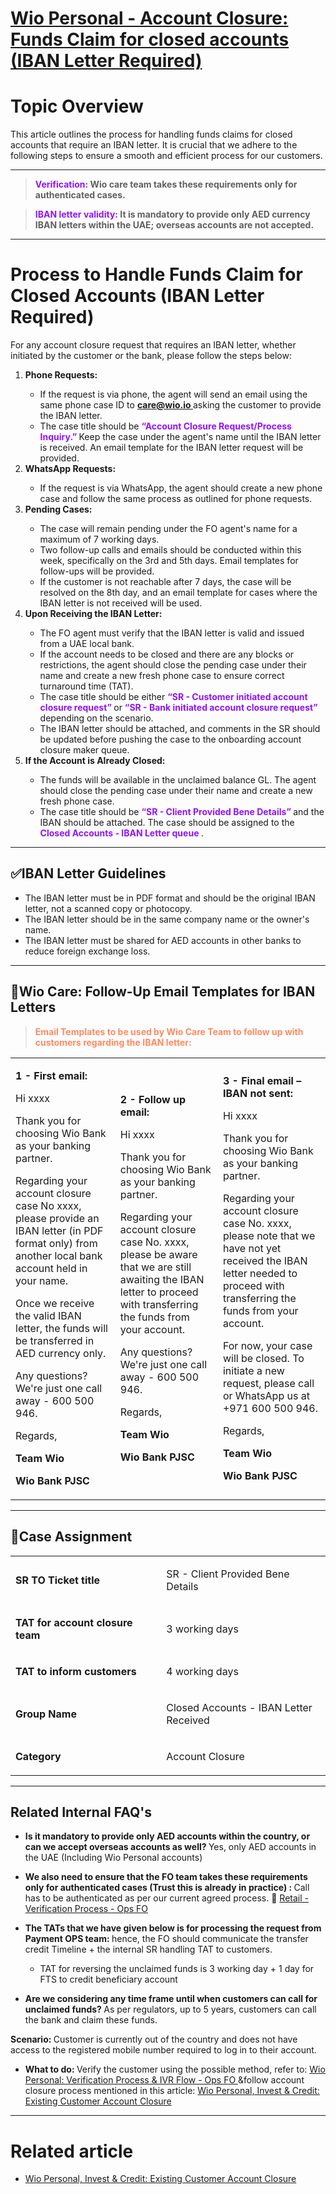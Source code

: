 # [Wio Personal - Account Closure: Funds Claim for closed accounts (IBAN Letter Required)](https://app.getguru.com/card/TMe5AAec/Wio-Personal-Account-Closure-Funds-Claim-for-closed-accounts-IBAN-Letter-Required)

<p class="ghq-card-content__paragraph ghq-is-empty" data-ghq-card-content-type="paragraph">
</p>
<h1 class="ghq-card-content__large-heading" data-ghq-card-content-type="LARGE_HEADING">
 Topic Overview
</h1>
<p class="ghq-card-content__paragraph" data-ghq-card-content-type="paragraph">
 This article outlines the process for handling funds claims for closed accounts that require an IBAN letter. It is crucial that we adhere to the following steps to ensure a smooth and efficient process for our customers.
</p>
<hr class="ghq-card-content__horizontal-rule" data-ghq-card-content-type="DIVIDER"/>
<blockquote class="ghq-card-content__block-quote" data-ghq-card-content-type="BLOCK_QUOTE">
 <strong class="ghq-card-content__bold" data-ghq-card-content-type="BOLD">
  <span class="ghq-card-content__text-color" data-ghq-card-content-type="TEXT_COLOR" style="color:#9013fe">
   Verification:
  </span>
 </strong>
 <strong class="ghq-card-content__bold" data-ghq-card-content-type="BOLD">
  Wio care team takes these requirements only for authenticated cases.
 </strong>
</blockquote>
<blockquote class="ghq-card-content__block-quote" data-ghq-card-content-type="BLOCK_QUOTE">
 <strong class="ghq-card-content__bold" data-ghq-card-content-type="BOLD">
  <span class="ghq-card-content__text-color" data-ghq-card-content-type="TEXT_COLOR" style="color:#9013fe">
   IBAN letter validity:
  </span>
 </strong>
 <strong class="ghq-card-content__bold" data-ghq-card-content-type="BOLD">
  It is mandatory to provide only AED currency IBAN letters within the UAE; overseas accounts are not accepted.
 </strong>
</blockquote>
<hr class="ghq-card-content__horizontal-rule" data-ghq-card-content-type="DIVIDER"/>
<h1 class="ghq-card-content__large-heading" data-ghq-card-content-type="LARGE_HEADING">
 Process to Handle Funds Claim for Closed Accounts (IBAN Letter Required)
</h1>
<p class="ghq-card-content__paragraph" data-ghq-card-content-type="paragraph">
 For any account closure request that requires an IBAN letter, whether initiated by the customer or the bank, please follow the steps below:
</p>
<ol class="ghq-card-content__numbered-list" data-ghq-card-content-type="NUMBERED_LIST" start="1">
 <li class="ghq-card-content__numbered-list-item" data-ghq-card-content-type="NUMBERED_LIST_ITEM">
  <strong class="ghq-card-content__bold" data-ghq-card-content-type="BOLD">
   Phone Requests:
  </strong>
 </li>
 <ul class="ghq-card-content__bulleted-list" data-ghq-card-content-type="BULLETED_LIST">
  <li class="ghq-card-content__bulleted-list-item" data-ghq-card-content-type="BULLETED_LIST_ITEM">
   If the request is via phone, the agent will send an email using the same phone case ID to
   <a class="ghq-card-content__link" data-ghq-card-content-type="LINK" href="mailto:care@wio.io">
    <strong class="ghq-card-content__bold" data-ghq-card-content-type="BOLD">
     care@wio.io
    </strong>
   </a>
   asking the customer to provide the IBAN letter.
  </li>
  <li class="ghq-card-content__bulleted-list-item" data-ghq-card-content-type="BULLETED_LIST_ITEM">
   The case title should be
   <span class="ghq-card-content__text-color" data-ghq-card-content-type="TEXT_COLOR" style="color:#9013fe">
    <strong class="ghq-card-content__bold" data-ghq-card-content-type="BOLD">
     “Account Closure Request/Process Inquiry.”
    </strong>
   </span>
   Keep the case under the agent's name until the IBAN letter is received. An email template for the IBAN letter request will be provided.
  </li>
 </ul>
 <li class="ghq-card-content__numbered-list-item" data-ghq-card-content-type="NUMBERED_LIST_ITEM">
  <strong class="ghq-card-content__bold" data-ghq-card-content-type="BOLD">
   WhatsApp Requests:
  </strong>
 </li>
 <ul class="ghq-card-content__bulleted-list" data-ghq-card-content-type="BULLETED_LIST">
  <li class="ghq-card-content__bulleted-list-item" data-ghq-card-content-type="BULLETED_LIST_ITEM">
   If the request is via WhatsApp, the agent should create a new phone case and follow the same process as outlined for phone requests.
  </li>
 </ul>
 <li class="ghq-card-content__numbered-list-item" data-ghq-card-content-type="NUMBERED_LIST_ITEM">
  <strong class="ghq-card-content__bold" data-ghq-card-content-type="BOLD">
   Pending Cases:
  </strong>
 </li>
 <ul class="ghq-card-content__bulleted-list" data-ghq-card-content-type="BULLETED_LIST">
  <li class="ghq-card-content__bulleted-list-item" data-ghq-card-content-type="BULLETED_LIST_ITEM">
   The case will remain pending under the FO agent's name for a maximum of 7 working days.
  </li>
  <li class="ghq-card-content__bulleted-list-item" data-ghq-card-content-type="BULLETED_LIST_ITEM">
   Two follow-up calls and emails should be conducted within this week, specifically on the 3rd and 5th days. Email templates for follow-ups will be provided.
  </li>
  <li class="ghq-card-content__bulleted-list-item" data-ghq-card-content-type="BULLETED_LIST_ITEM">
   If the customer is not reachable after 7 days, the case will be resolved on the 8th day, and an email template for cases where the IBAN letter is not received will be used.
  </li>
 </ul>
 <li class="ghq-card-content__numbered-list-item" data-ghq-card-content-type="NUMBERED_LIST_ITEM">
  <strong class="ghq-card-content__bold" data-ghq-card-content-type="BOLD">
   Upon Receiving the IBAN Letter:
  </strong>
 </li>
 <ul class="ghq-card-content__bulleted-list" data-ghq-card-content-type="BULLETED_LIST">
  <li class="ghq-card-content__bulleted-list-item" data-ghq-card-content-type="BULLETED_LIST_ITEM">
   The FO agent must verify that the IBAN letter is valid and issued from a UAE local bank.
  </li>
  <li class="ghq-card-content__bulleted-list-item" data-ghq-card-content-type="BULLETED_LIST_ITEM">
   If the account needs to be closed and there are any blocks or restrictions, the agent should close the pending case under their name and create a new fresh phone case to ensure correct turnaround time (TAT).
  </li>
  <li class="ghq-card-content__bulleted-list-item" data-ghq-card-content-type="BULLETED_LIST_ITEM">
   The case title should be either
   <span class="ghq-card-content__text-color" data-ghq-card-content-type="TEXT_COLOR" style="color:#9013fe">
    <strong class="ghq-card-content__bold" data-ghq-card-content-type="BOLD">
     “SR - Customer initiated account closure request”
    </strong>
   </span>
   or
   <span class="ghq-card-content__text-color" data-ghq-card-content-type="TEXT_COLOR" style="color:#9013fe">
    <strong class="ghq-card-content__bold" data-ghq-card-content-type="BOLD">
     “SR - Bank initiated account closure request”
    </strong>
   </span>
   depending on the scenario.
  </li>
  <li class="ghq-card-content__bulleted-list-item" data-ghq-card-content-type="BULLETED_LIST_ITEM">
   The IBAN letter should be attached, and comments in the SR should be updated before pushing the case to the onboarding account closure maker queue.
  </li>
 </ul>
 <li class="ghq-card-content__numbered-list-item" data-ghq-card-content-type="NUMBERED_LIST_ITEM">
  <strong class="ghq-card-content__bold" data-ghq-card-content-type="BOLD">
   If the Account is Already Closed:
  </strong>
 </li>
 <ul class="ghq-card-content__bulleted-list" data-ghq-card-content-type="BULLETED_LIST">
  <li class="ghq-card-content__bulleted-list-item" data-ghq-card-content-type="BULLETED_LIST_ITEM">
   The funds will be available in the unclaimed balance GL. The agent should close the pending case under their name and create a new fresh phone case.
  </li>
  <li class="ghq-card-content__bulleted-list-item" data-ghq-card-content-type="BULLETED_LIST_ITEM">
   The case title should be
   <span class="ghq-card-content__text-color" data-ghq-card-content-type="TEXT_COLOR" style="color:#9013fe">
    <strong class="ghq-card-content__bold" data-ghq-card-content-type="BOLD">
     “SR - Client Provided Bene Details”
    </strong>
   </span>
   and the IBAN should be attached. The case should be assigned to the
   <span class="ghq-card-content__text-color" data-ghq-card-content-type="TEXT_COLOR" style="color:#9013fe">
    <strong class="ghq-card-content__bold" data-ghq-card-content-type="BOLD">
     Closed Accounts - IBAN Letter queue
    </strong>
   </span>
   .
  </li>
 </ul>
</ol>
<hr class="ghq-card-content__horizontal-rule" data-ghq-card-content-type="DIVIDER"/>
<h2 class="ghq-card-content__medium-heading" data-ghq-card-content-type="MEDIUM_HEADING">
 ✅IBAN Letter Guidelines
</h2>
<ul class="ghq-card-content__bulleted-list" data-ghq-card-content-type="BULLETED_LIST">
 <li class="ghq-card-content__bulleted-list-item" data-ghq-card-content-type="BULLETED_LIST_ITEM">
  The IBAN letter must be in PDF format and should be the original IBAN letter, not a scanned copy or photocopy.
 </li>
 <li class="ghq-card-content__bulleted-list-item" data-ghq-card-content-type="BULLETED_LIST_ITEM">
  The IBAN letter should be in the same company name or the owner's name.
 </li>
 <li class="ghq-card-content__bulleted-list-item" data-ghq-card-content-type="BULLETED_LIST_ITEM">
  The IBAN letter must be shared for AED accounts in other banks to reduce foreign exchange loss.
 </li>
</ul>
<hr class="ghq-card-content__horizontal-rule" data-ghq-card-content-type="DIVIDER"/>
<h2 class="ghq-card-content__medium-heading" data-ghq-card-content-type="MEDIUM_HEADING">
 📨Wio Care: Follow-Up Email Templates for IBAN Letters
</h2>
<blockquote class="ghq-card-content__block-quote" data-ghq-card-content-type="BLOCK_QUOTE">
 <strong class="ghq-card-content__bold" data-ghq-card-content-type="BOLD">
  <span class="ghq-card-content__text-color" data-ghq-card-content-type="TEXT_COLOR" style="color:#ff8a60">
   Email Templates to be used by Wio Care Team to follow up with customers regarding the IBAN letter:
  </span>
 </strong>
</blockquote>
<div class="ghq-card-content__table-responsive-wrapper">
 <div class="ghq-card-content__table-scroller">
  <table class="ghq-card-content__table" data-ghq-card-content-is-full-width="false" data-ghq-card-content-type="TABLE" data-ghq-table-column-widths="314,293,318" data-ghq-table-header="false">
   <colgroup>
    <col style="width:314px"/>
    <col style="width:293px"/>
    <col style="width:318px"/>
   </colgroup>
   <tbody class="ghq-card-content__table-body">
    <tr class="ghq-card-content__table-row" data-ghq-card-content-type="TABLE_ROW">
     <td class="ghq-card-content__table-cell" data-ghq-card-content-type="TABLE_CELL">
      <p class="ghq-card-content__paragraph" data-ghq-card-content-type="paragraph">
       <strong class="ghq-card-content__bold" data-ghq-card-content-type="BOLD">
        1 - First email:
       </strong>
      </p>
      <p class="ghq-card-content__paragraph" data-ghq-card-content-type="paragraph">
      </p>
      <p class="ghq-card-content__paragraph" data-ghq-card-content-type="paragraph">
       Hi xxxx
      </p>
      <p class="ghq-card-content__paragraph" data-ghq-card-content-type="paragraph">
      </p>
      <p class="ghq-card-content__paragraph" data-ghq-card-content-type="paragraph">
       Thank you for choosing Wio Bank as your banking partner.
      </p>
      <p class="ghq-card-content__paragraph" data-ghq-card-content-type="paragraph">
      </p>
      <p class="ghq-card-content__paragraph" data-ghq-card-content-type="paragraph">
       Regarding your account closure case No xxxx, please provide an IBAN letter (in PDF format only) from another local bank account held in your name.
      </p>
      <p class="ghq-card-content__paragraph" data-ghq-card-content-type="paragraph">
      </p>
      <p class="ghq-card-content__paragraph" data-ghq-card-content-type="paragraph">
       Once we receive the valid IBAN letter, the funds will be transferred in AED currency only.
      </p>
      <p class="ghq-card-content__paragraph" data-ghq-card-content-type="paragraph">
      </p>
      <p class="ghq-card-content__paragraph" data-ghq-card-content-type="paragraph">
       Any questions? We're just one call away - 600 500 946.
      </p>
      <p class="ghq-card-content__paragraph" data-ghq-card-content-type="paragraph">
      </p>
      <p class="ghq-card-content__paragraph" data-ghq-card-content-type="paragraph">
       Regards,
      </p>
      <p class="ghq-card-content__paragraph" data-ghq-card-content-type="paragraph">
       <strong class="ghq-card-content__bold" data-ghq-card-content-type="BOLD">
        Team Wio
       </strong>
      </p>
      <p class="ghq-card-content__paragraph" data-ghq-card-content-type="paragraph">
       <strong class="ghq-card-content__bold" data-ghq-card-content-type="BOLD">
        Wio Bank PJSC
       </strong>
      </p>
     </td>
     <td class="ghq-card-content__table-cell" data-ghq-card-content-type="TABLE_CELL">
      <p class="ghq-card-content__paragraph" data-ghq-card-content-type="paragraph">
       <strong class="ghq-card-content__bold" data-ghq-card-content-type="BOLD">
        2 - Follow up email:
       </strong>
      </p>
      <p class="ghq-card-content__paragraph" data-ghq-card-content-type="paragraph">
      </p>
      <p class="ghq-card-content__paragraph" data-ghq-card-content-type="paragraph">
       Hi xxxx
      </p>
      <p class="ghq-card-content__paragraph" data-ghq-card-content-type="paragraph">
      </p>
      <p class="ghq-card-content__paragraph" data-ghq-card-content-type="paragraph">
       Thank you for choosing Wio Bank as your banking partner.
      </p>
      <p class="ghq-card-content__paragraph" data-ghq-card-content-type="paragraph">
      </p>
      <p class="ghq-card-content__paragraph" data-ghq-card-content-type="paragraph">
       Regarding your account closure case No. xxxx, please be aware that we are still awaiting the IBAN letter to proceed with transferring the funds from your account.
      </p>
      <p class="ghq-card-content__paragraph" data-ghq-card-content-type="paragraph">
      </p>
      <p class="ghq-card-content__paragraph" data-ghq-card-content-type="paragraph">
       Any questions? We're just one call away - 600 500 946.
      </p>
      <p class="ghq-card-content__paragraph" data-ghq-card-content-type="paragraph">
      </p>
      <p class="ghq-card-content__paragraph" data-ghq-card-content-type="paragraph">
       Regards,
      </p>
      <p class="ghq-card-content__paragraph" data-ghq-card-content-type="paragraph">
       <strong class="ghq-card-content__bold" data-ghq-card-content-type="BOLD">
        Team Wio
       </strong>
      </p>
      <p class="ghq-card-content__paragraph" data-ghq-card-content-type="paragraph">
       <strong class="ghq-card-content__bold" data-ghq-card-content-type="BOLD">
        Wio Bank PJSC
       </strong>
      </p>
      <p class="ghq-card-content__paragraph ghq-is-empty" data-ghq-card-content-type="paragraph">
      </p>
     </td>
     <td class="ghq-card-content__table-cell" data-ghq-card-content-type="TABLE_CELL">
      <p class="ghq-card-content__paragraph" data-ghq-card-content-type="paragraph">
       <strong class="ghq-card-content__bold" data-ghq-card-content-type="BOLD">
        3 - Final email – IBAN not sent:
       </strong>
      </p>
      <p class="ghq-card-content__paragraph" data-ghq-card-content-type="paragraph">
      </p>
      <p class="ghq-card-content__paragraph" data-ghq-card-content-type="paragraph">
       Hi xxxx
      </p>
      <p class="ghq-card-content__paragraph" data-ghq-card-content-type="paragraph">
      </p>
      <p class="ghq-card-content__paragraph" data-ghq-card-content-type="paragraph">
       Thank you for choosing Wio Bank as your banking partner.
      </p>
      <p class="ghq-card-content__paragraph" data-ghq-card-content-type="paragraph">
      </p>
      <p class="ghq-card-content__paragraph" data-ghq-card-content-type="paragraph">
       Regarding your account closure case No. xxxx, please note that we have not yet received the IBAN letter needed to proceed with transferring the funds from your account.
      </p>
      <p class="ghq-card-content__paragraph" data-ghq-card-content-type="paragraph">
      </p>
      <p class="ghq-card-content__paragraph" data-ghq-card-content-type="paragraph">
       For now, your case will be closed. To initiate a new request, please call or WhatsApp us at +971 600 500 946.
      </p>
      <p class="ghq-card-content__paragraph" data-ghq-card-content-type="paragraph">
      </p>
      <p class="ghq-card-content__paragraph" data-ghq-card-content-type="paragraph">
       Regards,
      </p>
      <p class="ghq-card-content__paragraph" data-ghq-card-content-type="paragraph">
       <strong class="ghq-card-content__bold" data-ghq-card-content-type="BOLD">
        Team Wio
       </strong>
      </p>
      <p class="ghq-card-content__paragraph" data-ghq-card-content-type="paragraph">
       <strong class="ghq-card-content__bold" data-ghq-card-content-type="BOLD">
        Wio Bank PJSC
       </strong>
      </p>
      <p class="ghq-card-content__paragraph ghq-is-empty" data-ghq-card-content-type="paragraph">
      </p>
     </td>
    </tr>
   </tbody>
  </table>
 </div>
</div>
<hr class="ghq-card-content__horizontal-rule" data-ghq-card-content-type="DIVIDER"/>
<h2 class="ghq-card-content__medium-heading" data-ghq-card-content-type="MEDIUM_HEADING">
 🦉Case Assignment
</h2>
<div class="ghq-card-content__table-responsive-wrapper">
 <div class="ghq-card-content__table-scroller">
  <table class="ghq-card-content__table" data-ghq-card-content-is-full-width="true" data-ghq-card-content-type="TABLE" data-ghq-table-column-widths="282,313" data-ghq-table-header="true">
   <colgroup>
    <col style="width:282px"/>
    <col style="width:313px"/>
   </colgroup>
   <tbody class="ghq-card-content__table-body">
    <tr class="ghq-card-content__table-row" data-ghq-card-content-type="TABLE_ROW">
     <td class="ghq-card-content__table-cell" data-ghq-card-content-type="TABLE_CELL">
      <p class="ghq-card-content__paragraph" data-ghq-card-content-type="paragraph">
       <strong class="ghq-card-content__bold" data-ghq-card-content-type="BOLD">
        SR TO Ticket title
       </strong>
      </p>
     </td>
     <td class="ghq-card-content__table-cell" data-ghq-card-content-type="TABLE_CELL">
      <p class="ghq-card-content__paragraph" data-ghq-card-content-type="paragraph">
       SR - Client Provided Bene Details
      </p>
     </td>
    </tr>
    <tr class="ghq-card-content__table-row" data-ghq-card-content-type="TABLE_ROW">
     <td class="ghq-card-content__table-cell" data-ghq-card-content-type="TABLE_CELL">
      <p class="ghq-card-content__paragraph" data-ghq-card-content-type="paragraph">
       <strong class="ghq-card-content__bold" data-ghq-card-content-type="BOLD">
        TAT for account closure team
       </strong>
      </p>
     </td>
     <td class="ghq-card-content__table-cell" data-ghq-card-content-type="TABLE_CELL">
      <p class="ghq-card-content__paragraph" data-ghq-card-content-type="paragraph">
       3 working days
      </p>
     </td>
    </tr>
    <tr class="ghq-card-content__table-row" data-ghq-card-content-type="TABLE_ROW">
     <td class="ghq-card-content__table-cell" data-ghq-card-content-type="TABLE_CELL">
      <p class="ghq-card-content__paragraph" data-ghq-card-content-type="paragraph">
       <strong class="ghq-card-content__bold" data-ghq-card-content-type="BOLD">
        TAT to inform customers
       </strong>
      </p>
     </td>
     <td class="ghq-card-content__table-cell" data-ghq-card-content-type="TABLE_CELL">
      <p class="ghq-card-content__paragraph" data-ghq-card-content-type="paragraph">
       4 working days
      </p>
     </td>
    </tr>
    <tr class="ghq-card-content__table-row" data-ghq-card-content-type="TABLE_ROW">
     <td class="ghq-card-content__table-cell" data-ghq-card-content-type="TABLE_CELL">
      <p class="ghq-card-content__paragraph" data-ghq-card-content-type="paragraph">
       <strong class="ghq-card-content__bold" data-ghq-card-content-type="BOLD">
        Group Name
       </strong>
      </p>
     </td>
     <td class="ghq-card-content__table-cell" data-ghq-card-content-type="TABLE_CELL">
      <p class="ghq-card-content__paragraph" data-ghq-card-content-type="paragraph">
       Closed Accounts - IBAN Letter Received
      </p>
     </td>
    </tr>
    <tr class="ghq-card-content__table-row" data-ghq-card-content-type="TABLE_ROW">
     <td class="ghq-card-content__table-cell" data-ghq-card-content-type="TABLE_CELL">
      <p class="ghq-card-content__paragraph" data-ghq-card-content-type="paragraph">
       <strong class="ghq-card-content__bold" data-ghq-card-content-type="BOLD">
        Category
       </strong>
      </p>
     </td>
     <td class="ghq-card-content__table-cell" data-ghq-card-content-type="TABLE_CELL">
      <p class="ghq-card-content__paragraph" data-ghq-card-content-type="paragraph">
       Account Closure
      </p>
     </td>
    </tr>
   </tbody>
  </table>
 </div>
</div>
<hr class="ghq-card-content__horizontal-rule" data-ghq-card-content-type="DIVIDER"/>
<h2 class="ghq-card-content__medium-heading" data-ghq-card-content-type="MEDIUM_HEADING">
 Related Internal FAQ's
</h2>
<ul class="ghq-card-content__bulleted-list" data-ghq-card-content-type="BULLETED_LIST">
 <li class="ghq-card-content__bulleted-list-item" data-ghq-card-content-type="BULLETED_LIST_ITEM">
  <strong class="ghq-card-content__bold" data-ghq-card-content-type="BOLD">
   Is it mandatory to provide only AED accounts within the country, or can we accept overseas accounts as well?
  </strong>
  Yes, only AED accounts in the UAE (Including Wio Personal accounts)
 </li>
</ul>
<p class="ghq-card-content__paragraph ghq-is-empty" data-ghq-card-content-type="paragraph">
</p>
<ul class="ghq-card-content__bulleted-list" data-ghq-card-content-type="BULLETED_LIST">
 <li class="ghq-card-content__bulleted-list-item" data-ghq-card-content-type="BULLETED_LIST_ITEM">
  <strong class="ghq-card-content__bold" data-ghq-card-content-type="BOLD">
   We also need to ensure that the FO team takes these requirements only for authenticated cases (Trust this is already in practice) :
  </strong>
  Call has to be authenticated as per our current agreed process. 🔎
  <a class="ghq-card-content__link" data-ghq-card-content-type="LINK" href="https://wiobank.atlassian.net/wiki/spaces/Wiopediaretail/pages/826122468" rel="noopener noreferrer" target="_blank">
   Retail - Verification Process - Ops FO
  </a>
 </li>
</ul>
<p class="ghq-card-content__paragraph" data-ghq-card-content-type="paragraph">
</p>
<ul class="ghq-card-content__bulleted-list" data-ghq-card-content-type="BULLETED_LIST">
 <li class="ghq-card-content__bulleted-list-item" data-ghq-card-content-type="BULLETED_LIST_ITEM">
  <strong class="ghq-card-content__bold" data-ghq-card-content-type="BOLD">
   The TATs that we have given below is for processing the request from Payment OPS team:
  </strong>
  hence, the FO should communicate the transfer credit Timeline + the internal SR handling TAT to customers.
 </li>
 <ul class="ghq-card-content__bulleted-list" data-ghq-card-content-type="BULLETED_LIST">
  <li class="ghq-card-content__bulleted-list-item" data-ghq-card-content-type="BULLETED_LIST_ITEM">
   TAT for reversing the unclaimed funds is 3 working day + 1 day for FTS to credit beneficiary account
  </li>
 </ul>
</ul>
<p class="ghq-card-content__paragraph" data-ghq-card-content-type="paragraph">
</p>
<ul class="ghq-card-content__bulleted-list" data-ghq-card-content-type="BULLETED_LIST">
 <li class="ghq-card-content__bulleted-list-item" data-ghq-card-content-type="BULLETED_LIST_ITEM">
  <strong class="ghq-card-content__bold" data-ghq-card-content-type="BOLD">
   Are we considering any time frame until when customers can call for unclaimed funds?
  </strong>
  As per regulators, up to 5 years, customers can call the bank and claim these funds.
 </li>
</ul>
<p class="ghq-card-content__paragraph" data-ghq-card-content-type="paragraph">
</p>
<p class="ghq-card-content__paragraph" data-ghq-card-content-type="paragraph">
 <strong class="ghq-card-content__bold" data-ghq-card-content-type="BOLD">
  Scenario:
 </strong>
 Customer is currently out of the country and does not have access to the registered mobile number required to log in to their account.
</p>
<ul class="ghq-card-content__bulleted-list" data-ghq-card-content-type="BULLETED_LIST">
 <li class="ghq-card-content__bulleted-list-item" data-ghq-card-content-type="BULLETED_LIST_ITEM">
  <strong class="ghq-card-content__bold" data-ghq-card-content-type="BOLD">
   What to do:
  </strong>
  Verify the customer using the possible method, refer to:
  <a class="ghq-card-content__guru-card" data-ghq-card-content-type="GURU_CARD" data-ghq-guru-card-id="4d341bf9-9646-47e1-bea5-492851a1f486" href="https://github.com/RabboPasch/guru-to-github/blob/main/collections/WIO%20PERSONAL/Wio%20Personal:%20Verification%20Process%20&amp;%20IVR%20Flow/wio-personal-verification-process-ivr-flow.md" rel="noopener noreferrer" target="_blank">
   Wio Personal: Verification Process &amp; IVR Flow - Ops FO
  </a>
  &amp;follow account closure process mentioned in this article:
  <a class="ghq-card-content__guru-card" data-ghq-card-content-type="GURU_CARD" data-ghq-guru-card-id="https://app.getguru.com/card/c5M8jA7i/Wio-Personal-Invest-Credit-Existing-Customer-Account-Closure" href="https://app.getguru.com/card/c5M8jA7i/Wio-Personal-Invest-Credit-Existing-Customer-Account-Closure" rel="noopener noreferrer" target="_blank">
   Wio Personal, Invest &amp; Credit: Existing Customer Account Closure
  </a>
 </li>
</ul>
<hr class="ghq-card-content__horizontal-rule" data-ghq-card-content-type="DIVIDER"/>
<h1 class="ghq-card-content__large-heading" data-ghq-card-content-type="LARGE_HEADING">
 Related article
</h1>
<ul class="ghq-card-content__bulleted-list" data-ghq-card-content-type="BULLETED_LIST">
 <li class="ghq-card-content__bulleted-list-item" data-ghq-card-content-type="BULLETED_LIST_ITEM">
  <a class="ghq-card-content__guru-card" data-ghq-card-content-type="GURU_CARD" data-ghq-guru-card-id="https://app.getguru.com/card/c5M8jA7i/Wio-Personal-Invest-Credit-Existing-Customer-Account-Closure" href="https://app.getguru.com/card/c5M8jA7i/Wio-Personal-Invest-Credit-Existing-Customer-Account-Closure" rel="noopener noreferrer" target="_blank">
   Wio Personal, Invest &amp; Credit: Existing Customer Account Closure
  </a>
 </li>
</ul>
<p class="ghq-card-content__paragraph ghq-is-empty" data-ghq-card-content-type="paragraph">
</p>
<p class="ghq-card-content__paragraph ghq-is-empty" data-ghq-card-content-type="paragraph">
</p>

